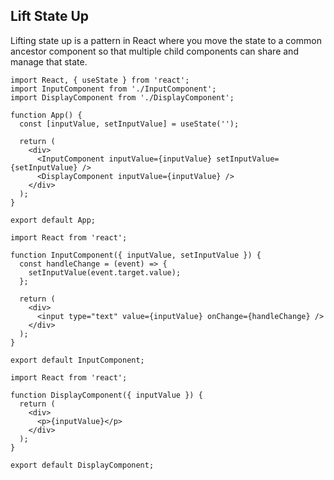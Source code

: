 ## Lift State Up
Lifting state up is a pattern in React where you move the state to a common ancestor component so that multiple child components can share and manage that state.

```
import React, { useState } from 'react';
import InputComponent from './InputComponent';
import DisplayComponent from './DisplayComponent';

function App() {
  const [inputValue, setInputValue] = useState('');

  return (
    <div>
      <InputComponent inputValue={inputValue} setInputValue={setInputValue} />
      <DisplayComponent inputValue={inputValue} />
    </div>
  );
}

export default App;

```

```
import React from 'react';

function InputComponent({ inputValue, setInputValue }) {
  const handleChange = (event) => {
    setInputValue(event.target.value);
  };

  return (
    <div>
      <input type="text" value={inputValue} onChange={handleChange} />
    </div>
  );
}

export default InputComponent;

```
```
import React from 'react';

function DisplayComponent({ inputValue }) {
  return (
    <div>
      <p>{inputValue}</p>
    </div>
  );
}

export default DisplayComponent;
```